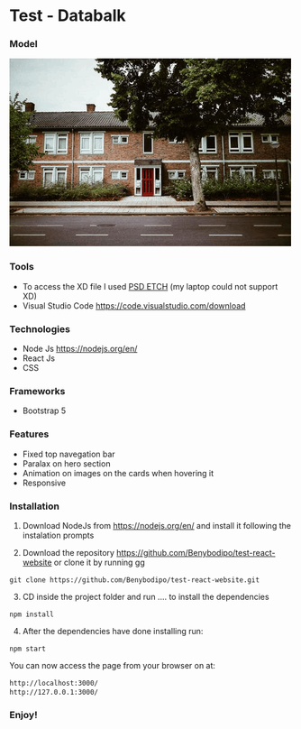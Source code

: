 # Test - Databalk


### Model
![Design](/public/images/new-construction.png)

### Tools
- To access the XD file I used [PSD ETCH](https://www.psdetch.com/ "PSD ETCH") (my laptop could not support XD)
- Visual Studio Code https://code.visualstudio.com/download

### Technologies

- Node Js  https://nodejs.org/en/
- React Js
- CSS

### Frameworks
- Bootstrap 5

### Features
- Fixed top navegation bar
- Paralax on hero section 
- Animation on images on the cards when hovering it
- Responsive 

### Installation

1. Download NodeJs from https://nodejs.org/en/ and install it following the instalation prompts

2. Download the repository https://github.com/Benybodipo/test-react-website or clone it by running
gg
``` 
git clone https://github.com/Benybodipo/test-react-website.git 
```
3. CD inside the project folder and run .... to install the dependencies
```
npm install 

```

4. After the dependencies have done installing run:
``` 
npm start 
```

You can now access the page from your browser on at:
``` 
http://localhost:3000/
http://127.0.0.1:3000/

```

### Enjoy!
